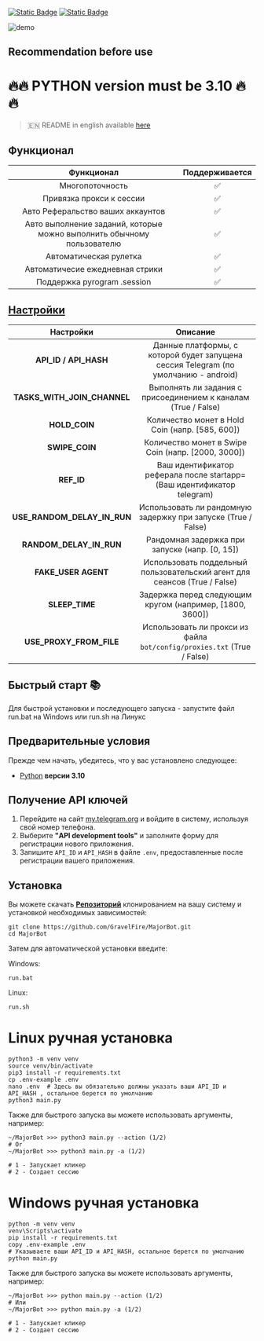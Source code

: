 [![Static Badge](https://img.shields.io/badge/Telegram-Channel-Link?style=for-the-badge&logo=Telegram&logoColor=white&logoSize=auto&color=blue)](https://t.me/+jJhUfsfFCn4zZDk0)      [![Static Badge](https://img.shields.io/badge/Telegram-Bot%20Link-Link?style=for-the-badge&logo=Telegram&logoColor=white&logoSize=auto&color=blue)](https://t.me/major/start?startapp=339631649)

![demo](https://github.com/user-attachments/assets/94ab0cfd-07d2-449d-ae41-1a1807402e3e)



## Recommendation before use

# 🔥🔥 PYTHON version must be 3.10 🔥🔥

> 🇪🇳 README in english available [here](README)

## Функционал  
|                               Функционал                               | Поддерживается |
|:----------------------------------------------------------------------:|:--------------:|
|                            Многопоточность                             |       ✅        | 
|                        Привязка прокси к сессии                        |       ✅        | 
|                   Авто Реферальство ваших аккаунтов                    |       ✅        |
| Авто выполнение заданий, которые можно выполнить обычному пользователю |       ✅        |
|                         Автоматическая рулетка                         |       ✅        |
|                     Автоматичесие ежедневная стрики                   |       ✅        |
|                      Поддержка pyrogram .session                       |       ✅        |


## [Настройки](https://github.com/GravelFire/MajorBot/blob/main/.env-example/)
|        Настройки        |                                      Описание                                       |
|:-----------------------:|:-----------------------------------------------------------------------------------:|
|  **API_ID / API_HASH**  | Данные платформы, с которой будет запущена сессия Telegram (по умолчанию - android) |
| **TASKS_WITH_JOIN_CHANNEL** | Выполнять ли задания с присоединением к каналам (True / False)                  |
|    **HOLD_COIN**        |                         Количество монет в Hold Coin (напр. [585, 600])             |
|    **SWIPE_COIN**       |                         Количество монет в Swipe Coin (напр. [2000, 3000])          |
| **REF_ID**              | Ваш идентификатор реферала после startapp= (Ваш идентификатор telegram) 			|
| **USE_RANDOM_DELAY_IN_RUN**  | Использовать ли рандомную задержку при запуске (True / False)  	            |
| **RANDOM_DELAY_IN_RUN**      | Рандомная задержка при запуске (напр. [0, 15])    	                            |
| **FAKE_USER AGENT**     | Использовать поддельный пользовательский агент для сеансов (True / False) 			|
| **SLEEP_TIME**          | Задержка перед следующим кругом (например, [1800, 3600]) 							|
| **USE_PROXY_FROM_FILE** |       Использовать ли прокси из файла `bot/config/proxies.txt` (True / False)       |

## Быстрый старт 📚

Для быстрой установки и последующего запуска - запустите файл run.bat на Windows или run.sh на Линукс

## Предварительные условия
Прежде чем начать, убедитесь, что у вас установлено следующее:
- [Python](https://www.python.org/downloads/) **версии 3.10**

## Получение API ключей
1. Перейдите на сайт [my.telegram.org](https://my.telegram.org) и войдите в систему, используя свой номер телефона.
2. Выберите **"API development tools"** и заполните форму для регистрации нового приложения.
3. Запишите `API_ID` и `API_HASH` в файле `.env`, предоставленные после регистрации вашего приложения.

## Установка
Вы можете скачать [**Репозиторий**](https://github.com/GravelFire/MajorBot) клонированием на вашу систему и установкой необходимых зависимостей:
```shell
git clone https://github.com/GravelFire/MajorBot.git
cd MajorBot
```

Затем для автоматической установки введите:

Windows:
```shell
run.bat
```

Linux:
```shell
run.sh
```

# Linux ручная установка
```shell
python3 -m venv venv
source venv/bin/activate
pip3 install -r requirements.txt
cp .env-example .env
nano .env  # Здесь вы обязательно должны указать ваши API_ID и API_HASH , остальное берется по умолчанию
python3 main.py
```

Также для быстрого запуска вы можете использовать аргументы, например:
```shell
~/MajorBot >>> python3 main.py --action (1/2)
# Or
~/MajorBot >>> python3 main.py -a (1/2)

# 1 - Запускает кликер
# 2 - Создает сессию
```


# Windows ручная установка
```shell
python -m venv venv
venv\Scripts\activate
pip install -r requirements.txt
copy .env-example .env
# Указываете ваши API_ID и API_HASH, остальное берется по умолчанию
python main.py
```

Также для быстрого запуска вы можете использовать аргументы, например:
```shell
~/MajorBot >>> python main.py --action (1/2)
# Или
~/MajorBot >>> python main.py -a (1/2)

# 1 - Запускает кликер
# 2 - Создает сессию
```
